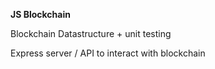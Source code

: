 <p><b>JS Blockchain</b></p>

<p>Blockchain Datastructure + unit testing</p>

<p>Express server / API to interact with blockchain</p>
